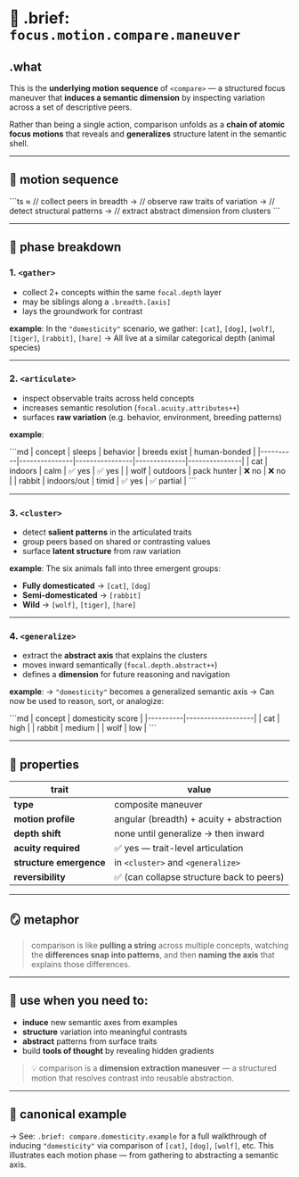 # 🧩 .brief: `focus.motion.compare.maneuver`

## .what
This is the **underlying motion sequence** of `<compare>` —
a structured focus maneuver that **induces a semantic dimension**
by inspecting variation across a set of descriptive peers.

Rather than being a single action, comparison unfolds as a **chain of atomic focus motions**
that reveals and **generalizes** structure latent in the semantic shell.

---

## 🧭 motion sequence

\`\`\`ts
<compare> ≈
  <gather>     // collect peers in breadth
→ <articulate> // observe raw traits of variation
→ <cluster>    // detect structural patterns
→ <generalize> // extract abstract dimension from clusters
\`\`\`

---

## 🔹 phase breakdown

### 1. `<gather>`
- collect 2+ concepts within the same `focal.depth` layer
- may be siblings along a `.breadth.[axis]`
- lays the groundwork for contrast

**example**:
In the `"domesticity"` scenario, we gather:
`[cat]`, `[dog]`, `[wolf]`, `[tiger]`, `[rabbit]`, `[hare]`
→ All live at a similar categorical depth (animal species)

---

### 2. `<articulate>`
- inspect observable traits across held concepts
- increases semantic resolution (`focal.acuity.attributes++`)
- surfaces **raw variation** (e.g. behavior, environment, breeding patterns)

**example**:

\`\`\`md
| concept  | sleeps        | behavior       | breeds exist | human-bonded |
|----------|---------------|----------------|--------------|---------------|
| cat      | indoors        | calm           | ✅ yes        | ✅ yes         |
| wolf     | outdoors       | pack hunter     | ❌ no         | ❌ no          |
| rabbit   | indoors/out    | timid           | ✅ yes        | ✅ partial     |
\`\`\`

---

### 3. `<cluster>`
- detect **salient patterns** in the articulated traits
- group peers based on shared or contrasting values
- surface **latent structure** from raw variation

**example**:
The six animals fall into three emergent groups:

- **Fully domesticated** → `[cat]`, `[dog]`
- **Semi-domesticated** → `[rabbit]`
- **Wild** → `[wolf]`, `[tiger]`, `[hare]`

---

### 4. `<generalize>`
- extract the **abstract axis** that explains the clusters
- moves inward semantically (`focal.depth.abstract++`)
- defines a **dimension** for future reasoning and navigation

**example**:
→ `"domesticity"` becomes a generalized semantic axis
→ Can now be used to reason, sort, or analogize:

\`\`\`md
| concept  | domesticity score |
|----------|-------------------|
| cat      | high              |
| rabbit   | medium            |
| wolf     | low               |
\`\`\`

---

## 🔁 properties

| trait                  | value                                      |
|------------------------|---------------------------------------------|
| **type**               | composite maneuver                          |
| **motion profile**     | angular (breadth) + acuity + abstraction    |
| **depth shift**        | none until generalize → then inward         |
| **acuity required**    | ✅ yes — trait-level articulation            |
| **structure emergence**| in `<cluster>` and `<generalize>`           |
| **reversibility**      | ✅ (can collapse structure back to peers)    |

---

## 🪞 metaphor

> comparison is like **pulling a string** across multiple concepts,
> watching the **differences snap into patterns**,
> and then **naming the axis** that explains those differences.

---

## 🎯 use when you need to:

- **induce** new semantic axes from examples
- **structure** variation into meaningful contrasts
- **abstract** patterns from surface traits
- build **tools of thought** by revealing hidden gradients

> 💡 comparison is a **dimension extraction maneuver** —
> a structured motion that resolves contrast into reusable abstraction.

---

## 📌 canonical example

→ See: `.brief: compare.domesticity.example`
for a full walkthrough of inducing `"domesticity"` via comparison of `[cat]`, `[dog]`, `[wolf]`, etc.
This illustrates each motion phase — from gathering to abstracting a semantic axis.
